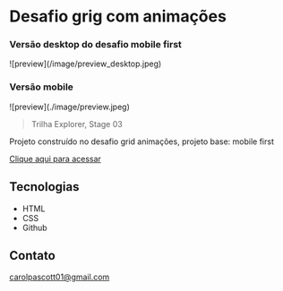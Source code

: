 # Desafio grig com animações

<h3> Versão desktop do desafio mobile first </h3>
![preview](/image/preview_desktop.jpeg)

<h3> Versão mobile</h3>
![preview](./image/preview.jpeg)

> Trilha Explorer, Stage 03

Projeto construído no desafio grid animações, projeto base: mobile first

[Clique aqui para acessar](https://carolpascott.github.io/desafio_desafio-grid-animacoes/)

## Tecnologias
- HTML
- CSS
- Github

## Contato
carolpascott01@gmail.com
